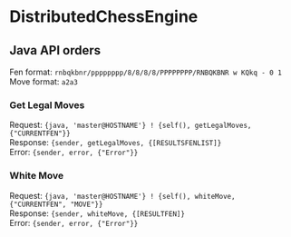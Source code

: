 # DistributedChessEngine
## Java API orders
Fen format: `rnbqkbnr/pppppppp/8/8/8/8/PPPPPPPP/RNBQKBNR w KQkq - 0 1`  
Move format: `a2a3`
### Get Legal Moves
Request: `{java, 'master@HOSTNAME'} ! {self(), getLegalMoves, {"CURRENTFEN"}}`  
Response: `{sender, getLegalMoves, {[RESULTSFENLIST]}`  
Error: `{sender, error, {"Error"}}`
### White Move
Request: `{java, 'master@HOSTNAME'} ! {self(), whiteMove, {"CURRENTFEN", "MOVE"}}`  
Response: `{sender, whiteMove, {[RESULTFEN]}`  
Error: `{sender, error, {"Error"}}`
